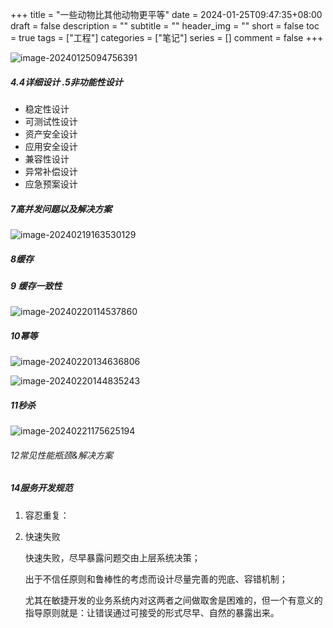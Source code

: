 +++
title = "一些动物比其他动物更平等"
date = 2024-01-25T09:47:35+08:00
draft = false
description = ""
subtitle = ""
header_img = ""
short = false
toc = true
tags = ["工程"]
categories = ["笔记"]
series = []
comment = false
+++

![image-20240125094756391](/image/2024/image-20240125094756391.png)

##### 4.4详细设计 .5非功能性设计

- 稳定性设计
- 可测试性设计
- 资产安全设计
- 应用安全设计
- 兼容性设计
- 异常补偿设计
- 应急预案设计

##### 7高并发问题以及解决方案

![image-20240219163530129](/image/2024/image-20240219163530129.png)

##### 8缓存

##### 9 缓存一致性

![image-20240220114537860](/image/2024/image-20240220114537860.png)

##### 10幂等

![image-20240220134636806](/image/2024/image-20240220134636806.png)

![image-20240220144835243](/image/2024/image-20240220144835243.png)

##### 11秒杀

![image-20240221175625194](/image/2024/image-20240221175625194.png)

###### 12常见性能瓶颈&解决方案

##### 14服务开发规范

1. 容忍重复：

   

2. 快速失败

   快速失败，尽早暴露问题交由上层系统决策；

   出于不信任原则和鲁棒性的考虑而设计尽量完善的兜底、容错机制；

   尤其在敏捷开发的业务系统内对这两者之间做取舍是困难的，但一个有意义的指导原则就是：让错误通过可接受的形式尽早、自然的暴露出来。
